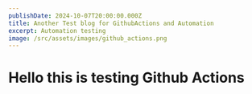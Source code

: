 ```yaml
---
publishDate: 2024-10-07T20:00:00.000Z
title: Another Test blog for GithubActions and Automation
excerpt: Automation testing
image: /src/assets/images/github_actions.png
---
```


# Hello this is testing Github Actions 
